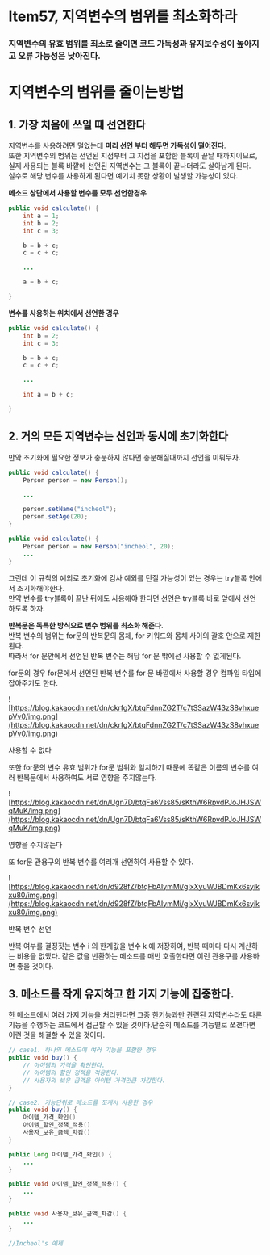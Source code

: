 # Item57, 지역변수의 범위를 최소화하라

### **지역변수의 유효 범위를 최소로 줄이면 코드 가독성과 유지보수성이 높아지고 오류 가능성은 낮아진다.**

# 지역변수의 범위를 줄이는방법

## 1. 가장 처음에 쓰일 때 선언한다

지역변수를 사용하려면 멀었는데 **미리 선언 부터 해두면 가독성이 떨어진다**.  
또한 지역변수의 범위는 선언된 지점부터 그 지점을 포함한 블록이 끝날 때까지이므로,   
실제 사용되는 블록 바깥에 선언된 지역변수는 그 블록이 끝나더라도 살아남게 된다.   
실수로 해당 변수를 사용하게 된다면 예기치 못한 상황이 발생할 가능성이 있다.   

**메소드 상단에서 사용할 변수를 모두 선언한경우**  

```java
public void calculate() {
	int a = 1;
	int b = 2;
	int c = 3;

	b = b + c;
	c = c + c;

	...

	a = b + c;

}
```

**변수를 사용하는 위치에서 선언한 경우**

```java
public void calculate() {
	int b = 2;
	int c = 3;

	b = b + c;
	c = c + c;

	...

	int a = b + c;

}
```

## 2. 거의 모든 지역변수는 선언과 동시에 초기화한다

만약 초기화에 필요한 정보가 충분하지 않다면 충분해질때까지 선언을 미뤄두자.  

```java
public void calculate() {
	Person person = new Person();

	...

	person.setName("incheol");
	person.setAge(20);
}
```

```java
public void calculate() {
	Person person = new Person("incheol", 20);
	...
}
```

그런데 이 규칙의 예외로 초기화에 검사 예외를 던질 가능성이 있는 경우는 try블록 안에서 초기화해야한다.   
만약 변수를 try블록이 끝난 뒤에도 사용해야 한다면 선언은 try블록 바로 앞에서 선언하도록 하자.  

**반복문은 독특한 방식으로 변수 범위를 최소화 해준다**.   
반복 변수의 범위는 for문의 반복문의 몸체, for 키워드와 몸체 사이의 괄호 안으로 제한된다.  
따라서 for 문안에서 선언된 반복 변수는 해당 for 문 밖에선 사용할 수 없게된다.  

for문의 경우 for문에서 선언된 반복 변수를 for 문 바깥에서 사용할 경우 컴파일 타임에 잡아주기도 한다.  

![https://blog.kakaocdn.net/dn/ckrfgX/btqFdnnZG2T/c7tSSazW43zS8vhxuepVv0/img.png](https://blog.kakaocdn.net/dn/ckrfgX/btqFdnnZG2T/c7tSSazW43zS8vhxuepVv0/img.png)

사용할 수 없다  

또한 for문의 변수 유효 범위가 for문 범위와 일치하기 때문에 똑같은 이름의 변수를 여러 반복문에서 사용하여도 서로 영향을 주지않는다.

![https://blog.kakaocdn.net/dn/Ugn7D/btqFa6Vss85/sKthW6RpvdPJoJHJSWqMuK/img.png](https://blog.kakaocdn.net/dn/Ugn7D/btqFa6Vss85/sKthW6RpvdPJoJHJSWqMuK/img.png)

영향을 주지않는다

또 for문 관용구의 반복 변수를 여러개 선언하여 사용할 수 있다.

![https://blog.kakaocdn.net/dn/d928fZ/btqFbAIymMi/gIxXyuWJBDmKx6syikxu80/img.png](https://blog.kakaocdn.net/dn/d928fZ/btqFbAIymMi/gIxXyuWJBDmKx6syikxu80/img.png)

반복 변수 선언

반복 여부를 결정짓는 변수 i 의 한계값을 변수 k 에 저장하여, 반복 때마다 다시 계산하는 비용을 없앴다. 같은 값을 반환하는 메소드를 매번 호출한다면 이런 관용구를 사용하면 좋을 것이다.

## 3. 메소드를 작게 유지하고 한 가지 기능에 집중한다.

한 메소드에서 여러 가지 기능을 처리한다면 그중 한기능과만 관련된 지역변수라도 다른 기능을 수행하는 코드에서 접근할 수 있을 것이다.단순히 메소드를 기능별로 쪼갠다면 이런 것을 해결할 수 있을 것이다.

```java
// case1. 하나의 메소드에 여러 기능을 포함한 경우
public void buy() {
	// 아이템의 가격을 확인한다. 
	// 아이템의 할인 정책을 적용한다. 
	// 사용자의 보유 금액을 아이템 가격만큼 차감한다. 
}

// case2. 기능단위로 메소드를 쪼개서 사용한 경우
public void buy() {
	아이템_가격_확인()
	아이템_할인_정책_적용()
	사용자_보유_금액_차감()
}

public Long 아이템_가격_확인() {
	...
}

public void 아이템_할인_정책_적용() {
	...
}

public void 사용자_보유_금액_차감() {
	...
}

//Incheol's 예제
```
